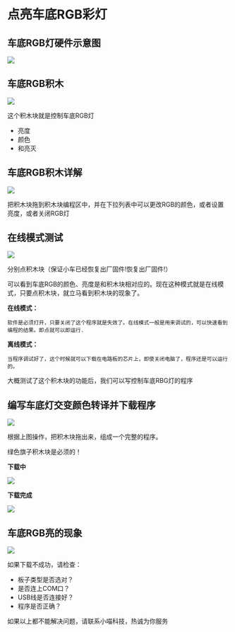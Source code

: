 # 点亮车底RGB彩灯

## 车底RGB灯硬件示意图

![](./images/c5_01.png)

## 车底RGB积木

![](./images/c5_02.png)

这个积木块就是控制车底RGB灯

- 亮度
- 颜色
- 和亮灭

## 车底RGB积木详解

![](./images/c5_03.png)

把积木块拖到积木块编程区中，并在下拉列表中可以更改RGB的颜色，或者设置亮度，或者关闭RGB灯

## 在线模式测试

![](./images/c5_04.png)

分别点积木块（保证小车已经恢复出厂固件!恢复出厂固件!）

可以看到车底RGB的颜色、亮度是和积木块相对应的。现在这种模式就是在线模式，只要点积木块，就立马看到积木块的现象了。

**在线模式：**

	软件是必须打开，只要关闭了这个程序就是失效了。在线模式一般是用来调试的，可以快速看到编程的结果。即点就可以即运行.

**离线模式：**

	当程序调试好了，这个时候就可以下载在电路板的芯片上，即使关闭电脑了，程序还是可以运行的。

大概测试了这个积木块的功能后，我们可以写控制车底RBG灯的程序

## 编写车底灯交变颜色转译并下载程序

![](./images/c5_05.png)

根据上图操作，把积木块拖出来，组成一个完整的程序。

绿色旗子积木块是必须的！

**下载中**

![](./images/c4_06.png)

**下载完成**

![](./images/c4_07.png)

## 车底RGB亮的现象

![](./images/c5_06.png)

如果下载不成功，请检查：

- 板子类型是否选对？
- 是否连上COM口？
- USB线是否连接好？
- 程序是否正确？

如果以上都不能解决问题，请联系小喵科技，热诚为你服务



